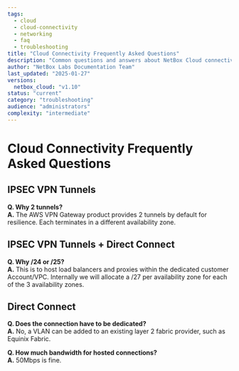 ```yaml
---
tags:
  - cloud
  - cloud-connectivity
  - networking
  - faq
  - troubleshooting
title: "Cloud Connectivity Frequently Asked Questions"
description: "Common questions and answers about NetBox Cloud connectivity options, setup, and troubleshooting."
author: "NetBox Labs Documentation Team"
last_updated: "2025-01-27"
versions:
  netbox_cloud: "v1.10"
status: "current"
category: "troubleshooting"
audience: "administrators"
complexity: "intermediate"
---
```


# Cloud Connectivity Frequently Asked Questions

## IPSEC VPN Tunnels

**Q. Why 2 tunnels?** </br>
**A.** The AWS VPN Gateway product provides 2 tunnels by default for resilience. Each terminates in a different availability zone.

## IPSEC VPN Tunnels + Direct Connect
**Q. Why /24 or /25?** </br>
**A.**  This is to host load balancers and proxies within the dedicated customer Account/VPC. Internally we will allocate a /27 per availability zone for each of the 3 availability zones.

## Direct Connect
**Q. Does the connection have to be dedicated?** </br>
**A.**  No, a VLAN can be added to an existing layer 2 fabric provider, such as Equinix Fabric.

**Q. How much bandwidth for hosted connections?** </br>
**A.**  50Mbps is fine.
